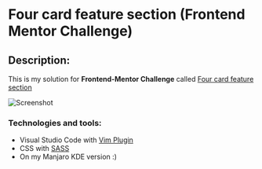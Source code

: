 # Four card feature section (Frontend Mentor Challenge)

## Description:

This is my solution for **Frontend-Mentor Challenge** called [Four card feature section](https://www.frontendmentor.io/challenges/four-card-feature-section-weK1eFYK)

![Screenshot](https://repository-images.githubusercontent.com/263673773/1a840b80-9513-11ea-879a-d4853bb20fc3)

### Technologies and tools:

- Visual Studio Code with [Vim Plugin](https://marketplace.visualstudio.com/items?itemName=vscodevim.vim)
- CSS with [SASS](https://sass-lang.com/)
- On my Manjaro KDE version :)

